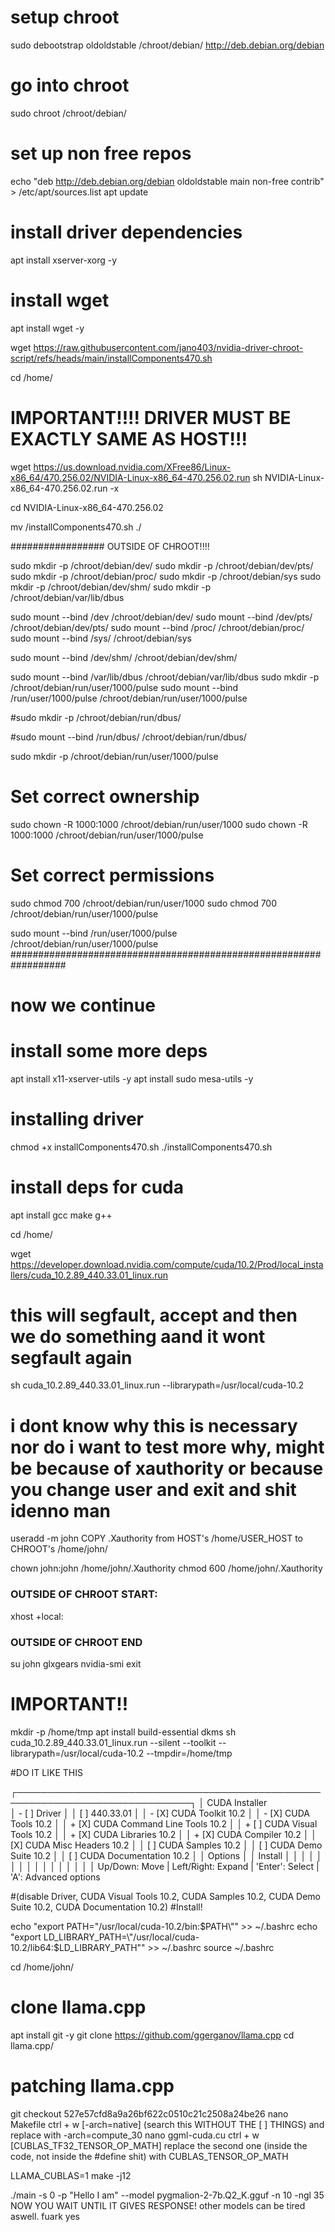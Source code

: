 # setup chroot
sudo debootstrap oldoldstable /chroot/debian/ http://deb.debian.org/debian

# go into chroot
sudo chroot /chroot/debian/

# set up non free repos
echo "deb http://deb.debian.org/debian oldoldstable main non-free contrib" > /etc/apt/sources.list
apt update

# install driver dependencies
apt install xserver-xorg -y

# install wget
apt install wget -y

wget https://raw.githubusercontent.com/jano403/nvidia-driver-chroot-script/refs/heads/main/installComponents470.sh

cd /home/

# IMPORTANT!!!! DRIVER MUST BE EXACTLY SAME AS HOST!!!
wget https://us.download.nvidia.com/XFree86/Linux-x86_64/470.256.02/NVIDIA-Linux-x86_64-470.256.02.run
sh NVIDIA-Linux-x86_64-470.256.02.run -x

cd NVIDIA-Linux-x86_64-470.256.02

mv /installComponents470.sh ./


################# OUTSIDE OF CHROOT!!!!

sudo mkdir -p  /chroot/debian/dev/
sudo mkdir -p /chroot/debian/dev/pts/
sudo mkdir -p /chroot/debian/proc/
sudo mkdir -p /chroot/debian/sys
sudo mkdir -p /chroot/debian/dev/shm/
sudo mkdir -p /chroot/debian/var/lib/dbus



sudo mount --bind /dev /chroot/debian/dev/
sudo mount --bind /dev/pts/ /chroot/debian/dev/pts/
sudo mount --bind /proc/ /chroot/debian/proc/
sudo mount --bind /sys/ /chroot/debian/sys


sudo mount --bind /dev/shm/ /chroot/debian/dev/shm/

sudo mount --bind  /var/lib/dbus /chroot/debian/var/lib/dbus
sudo mkdir -p /chroot/debian/run/user/1000/pulse
sudo mount --bind /run/user/1000/pulse /chroot/debian/run/user/1000/pulse


#sudo mkdir -p /chroot/debian/run/dbus/

#sudo mount --bind /run/dbus/ /chroot/debian/run/dbus/


sudo mkdir -p /chroot/debian/run/user/1000/pulse

# Set correct ownership
sudo chown -R 1000:1000 /chroot/debian/run/user/1000
sudo chown -R 1000:1000 /chroot/debian/run/user/1000/pulse

# Set correct permissions
sudo chmod 700 /chroot/debian/run/user/1000
sudo chmod 700 /chroot/debian/run/user/1000/pulse

sudo mount --bind /run/user/1000/pulse /chroot/debian/run/user/1000/pulse
##################################################################

# now we continue
# install some more deps
apt install x11-xserver-utils -y
apt install sudo mesa-utils -y
# installing driver 
chmod +x installComponents470.sh
./installComponents470.sh

# install deps for cuda
apt install gcc make g++

cd /home/

wget https://developer.download.nvidia.com/compute/cuda/10.2/Prod/local_installers/cuda_10.2.89_440.33.01_linux.run
# this will segfault, accept and then we do something aand it wont segfault again
sh cuda_10.2.89_440.33.01_linux.run --librarypath=/usr/local/cuda-10.2



# i dont know why this is necessary nor do i want to test more why, might be because of xauthority or because you change user and exit and shit idenno man
useradd -m john
COPY .Xauthority from HOST's /home/USER_HOST to CHROOT's /home/john/

chown john:john /home/john/.Xauthority
chmod 600 /home/john/.Xauthority

### OUTSIDE OF CHROOT START:
xhost +local:
### OUTSIDE OF CHROOT END


su john
glxgears
nvidia-smi
exit
# IMPORTANT!!
mkdir -p /home/tmp
apt install build-essential dkms
sh cuda_10.2.89_440.33.01_linux.run --silent --toolkit --librarypath=/usr/local/cuda-10.2 --tmpdir=/home/tmp

#DO IT LIKE THIS

┌──────────────────────────────────────────────────────────────────────────────┐
│ CUDA Installer                                                                
│ - [ ] Driver                                                                 │
│      [ ] 440.33.01                                                           │
│ - [X] CUDA Toolkit 10.2                                                      │
│    - [X] CUDA Tools 10.2                                                     │
│       + [X] CUDA Command Line Tools 10.2                                     │
│       + [ ] CUDA Visual Tools 10.2                                           │
│    + [X] CUDA Libraries 10.2                                                 │
│    + [X] CUDA Compiler 10.2                                                  │
│      [X] CUDA Misc Headers 10.2                                              │
│   [ ] CUDA Samples 10.2                                                      │
│   [ ] CUDA Demo Suite 10.2                                                   │
│   [ ] CUDA Documentation 10.2                                                │
│   Options                                                                    │
│   Install                                                                    │
│                                                                              │
│                                                                              │
│                                                                              │
│                                                                              │
│                                                                              │
│                                                                              │
│                                                                              │
│ Up/Down: Move | Left/Right: Expand | 'Enter': Select | 'A': Advanced options  

#(disable Driver, CUDA Visual Tools 10.2, CUDA Samples 10.2, CUDA Demo Suite 10.2, CUDA Documentation 10.2)
#Install!

echo "export PATH=\"/usr/local/cuda-10.2/bin:$PATH\"" >> ~/.bashrc
echo "export LD_LIBRARY_PATH=\"/usr/local/cuda-10.2/lib64:$LD_LIBRARY_PATH\"" >> ~/.bashrc
source ~/.bashrc


cd /home/john/


# clone llama.cpp
apt install git -y
git clone https://github.com/ggerganov/llama.cpp
cd llama.cpp/

# patching llama.cpp
git checkout 527e57cfd8a9a26bf622c0510c21c2508a24be26
nano Makefile
ctrl + w [-arch=native] (search this WITHOUT THE [ ] THINGS) and replace with -arch=compute_30
nano ggml-cuda.cu
ctrl + w [CUBLAS_TF32_TENSOR_OP_MATH] replace the second one (inside the code, not inside the #define shit) with CUBLAS_TENSOR_OP_MATH


LLAMA_CUBLAS=1 make -j12

./main -s 0 -p "Hello I am" --model pygmalion-2-7b.Q2_K.gguf -n 10 -ngl 35
NOW YOU WAIT UNTIL IT GIVES RESPONSE!  other models can be tired aswell. fuark yes

